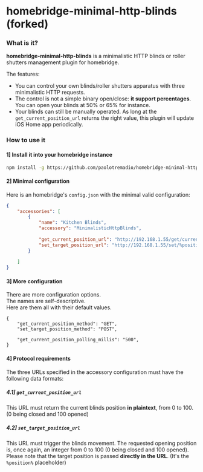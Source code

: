 # homebridge-minimal-http-blinds (forked)

### What is it?

**homebridge-minimal-http-blinds** is a minimalistic HTTP blinds or roller shutters management plugin for homebridge.

The features:
- You can control your own blinds/roller shutters apparatus with three minimalistic HTTP requests.
- The control is not a simple binary open/close: **it support percentages**. You can open your blinds at 50% or 65% for instance.
- Your blinds can still be manually operated. As long at the `get_current_position_url` returns the right value, this plugin will update iOS Home app periodically.

### How to use it

#### 1] Install it into your homebridge instance

````bash
npm install -g https://github.com/paolotremadio/homebridge-minimal-http-blinds
````

#### 2] Minimal configuration

Here is an homebridge's `config.json` with the minimal valid configuration:

````json
{
    "accessories": [
        {
            "name": "Kitchen Blinds",
            "accessory": "MinimalisticHttpBlinds",
  
            "get_current_position_url": "http://192.168.1.55/get/current_position/",
            "set_target_position_url": "http://192.168.1.55/set/%position%"
        }
  
    ]
}
````

#### 3] More configuration

There are more configuration options.  
The names are self-descriptive.  
Here are them all with their default values.

````
{
    "get_current_position_method": "GET",
    "set_target_position_method": "POST",
    
    "get_current_position_polling_millis": "500",
}
````

#### 4] Protocol requirements

The three URLs specified in the accessory configuration must have the following data formats:

##### 4.1] `get_current_position_url`

This URL must return the current blinds position **in plaintext**, from 0 to 100.  
(0 being closed and 100 opened)

##### 4.2] `set_target_position_url`

This URL must trigger the blinds movement. The requested opening position is, once again, an integer from 0 to 100 (0 being closed and 100 opened).
Please note that the target position is passed **directly in the URL**. (It's the `%position%` placeholder)  
